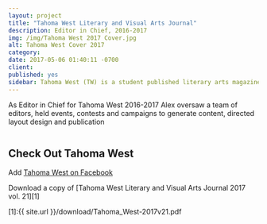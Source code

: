 ```yaml
---
layout: project
title: "Tahoma West Literary and Visual Arts Journal"
description: Editor in Chief, 2016-2017
img: /img/Tahoma West 2017 Cover.jpg
alt: Tahoma West Cover 2017
category: 
date: 2017-05-06 01:40:11 -0700
client: 
published: yes
sidebar: Tahoma West (TW) is a student published literary arts magazine that began in 1996 under the direction of John Peterson. The first issue was released in 1997 in conjunction with the opening of the new UW Tacoma campus. The TW received a National Program Directors’ Prize for Undergraduate Literary Magazines in 2001 and 2002 by The Association of Writers and Writing Programs. TW is dedicated to developing and promoting the arts at UW Tacoma by providing a way for students, faculty, alumni, and staff to publish their work. Submissions are accepted at various times throughout the quarter.
---
```


As Editor in Chief for Tahoma West 2016-2017 Alex oversaw a team of editors, held events, contests and campaigns to generate content, directed layout design and publication

<img src="" alt="">

## Check Out Tahoma West

Add [Tahoma West on Facebook](https://www.facebook.com/tahoma.west.1/)

Download a copy of [Tahoma West Literary and Visual Arts Journal 2017 vol. 21][1]

[1]:{{ site.url }}/download/Tahoma_West-2017v21.pdf
